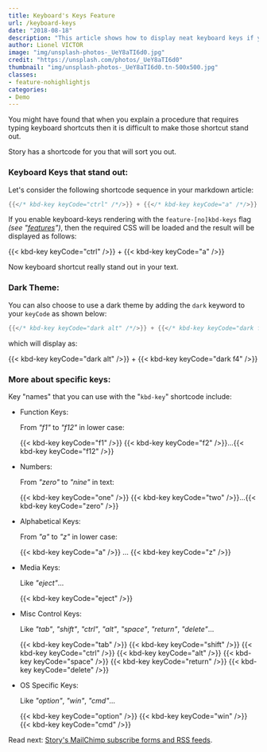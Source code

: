 ```yaml
---
title: Keyboard's Keys Feature
url: /keyboard-keys
date: "2018-08-18"
description: "This article shows how to display neat keyboard keys if you need to emphasis on keyboard shortcuts for instance."
author: Lionel VICTOR
image: "img/unsplash-photos-_UeY8aTI6d0.jpg"
credit: "https://unsplash.com/photos/_UeY8aTI6d0"
thumbnail: "img/unsplash-photos-_UeY8aTI6d0.tn-500x500.jpg"
classes:
- feature-nohighlightjs
categories:
- Demo
---
```

You might have found that when you explain a procedure that requires typing
keyboard shortcuts then it is difficult to make those shortcut stand out.

Story has a shortcode for you that will sort you out.
<!--more-->
### Keyboard Keys that stand out:
Let's consider the following shortcode sequence in your markdown article:
```go
{{</* kbd-key keyCode="ctrl" /*/>}} + {{</* kbd-key keyCode="a" /*/>}}
```

If you enable keyboard-keys rendering with the `feature-[no]kbd-keys` flag _(see "[features](/features)")_, then the required CSS
will be loaded and the result will be displayed as follows:

{{< kbd-key keyCode="ctrl" />}} + {{< kbd-key keyCode="a" />}}

Now keyboard shortcut really stand out in your text.

### Dark Theme:

You can also choose to use a dark theme by adding the `dark` keyword to your
`keyCode` as shown below:

```go
{{</* kbd-key keyCode="dark alt" /*/>}} + {{</* kbd-key keyCode="dark f4" /*/>}}
```

which will display as:

{{< kbd-key keyCode="dark alt" />}} + {{< kbd-key keyCode="dark f4" />}}


### More about specific keys:

Key "names" that you can use with the "`kbd-key`" shortcode include:

- Function Keys:

  From _"f1"_ to _"f12"_ in lower case:

  {{< kbd-key keyCode="f1" />}} {{< kbd-key keyCode="f2" />}}...{{< kbd-key keyCode="f12" />}}

- Numbers:

  From _"zero"_ to _"nine"_ in text:

  {{< kbd-key keyCode="one" />}} {{< kbd-key keyCode="two" />}}...{{< kbd-key keyCode="zero" />}}

- Alphabetical Keys:

  From _"a"_ to _"z"_ in lower case:

  {{< kbd-key keyCode="a" />}} ... {{< kbd-key keyCode="z" />}}

- Media Keys:

  Like _"eject"_...

  {{< kbd-key keyCode="eject" />}}

- Misc Control Keys:

  Like _"tab"_, _"shift"_, _"ctrl"_, _"alt"_, _"space"_, _"return"_, _"delete"_...

  {{< kbd-key keyCode="tab" />}}
  {{< kbd-key keyCode="shift" />}}
  {{< kbd-key keyCode="ctrl" />}}
  {{< kbd-key keyCode="alt" />}}
  {{< kbd-key keyCode="space" />}}
  {{< kbd-key keyCode="return" />}}
  {{< kbd-key keyCode="delete" />}}

- OS Specific Keys:

  Like _"option"_, _"win"_, _"cmd"_...

  {{< kbd-key keyCode="option" />}}
  {{< kbd-key keyCode="win" />}}
  {{< kbd-key keyCode="cmd" />}}

Read next: [Story's MailChimp subscribe forms and RSS feeds](/mailchimp-features).
